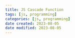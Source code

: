 ```yaml
---
title: JS Cascade Function
tags: [js, programming]
categories: [js, programming]
date created: 2023-08-05
date modified: 2023-08-05
---
```

